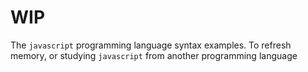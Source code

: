 # WIP

The `javascript` programming language syntax examples. To refresh memory, or studying `javascript` from another programming language
